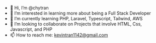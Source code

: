- 👋 Hi, I’m @chytran
- 👀 I’m interested in learning more about being a Full Stack Developer
- 🌱 I’m currently learning PHP, Laravel, Typescript, Tailwind, AWS
- 💞️ I’m looking to collaborate on Projects that involve HTML, Css, Javascript, and PHP
- 📫 How to reach me: kevintran1142@gmail.com

<!---
chytran/chytran is a ✨ special ✨ repository because its `README.md` (this file) appears on your GitHub profile.
You can click the Preview link to take a look at your changes.
--->
